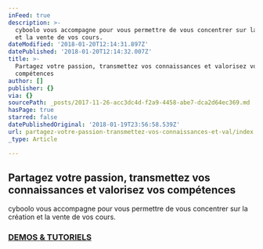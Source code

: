 ```yaml
---
inFeed: true
description: >-
  cyboolo vous accompagne pour vous permettre de vous concentrer sur la création
  et la vente de vos cours.
dateModified: '2018-01-20T12:14:31.897Z'
datePublished: '2018-01-20T12:14:32.007Z'
title: >-
  Partagez votre passion, transmettez vos connaissances et valorisez vos
  compétences
author: []
publisher: {}
via: {}
sourcePath: _posts/2017-11-26-acc3dc4d-f2a9-4458-abe7-dca2d64ec369.md
hasPage: true
starred: false
datePublishedOriginal: '2018-01-19T23:56:58.539Z'
url: partagez-votre-passion-transmettez-vos-connaissances-et-val/index.html
_type: Article

---
```

## Partagez votre passion, transmettez vos connaissances et valorisez vos compétences

cyboolo vous accompagne pour vous permettre de vous concentrer sur la création et la vente de vos cours.

### [DEMOS & TUTORIELS][0]

[0]: https://cyboolo-demo.netlify.com/